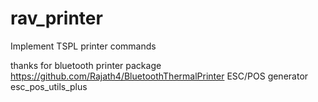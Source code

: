 # rav_printer

Implement TSPL printer commands 

thanks for bluetooth printer package https://github.com/Rajath4/BluetoothThermalPrinter
ESC/POS generator esc_pos_utils_plus



